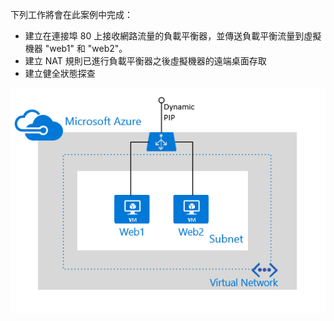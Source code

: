 下列工作將會在此案例中完成：

- 建立在連接埠 80 上接收網路流量的負載平衡器，並傳送負載平衡流量到虛擬機器 "web1" 和 "web2"。
- 建立 NAT 規則已進行負載平衡器之後虛擬機器的遠端桌面存取
- 建立健全狀態探查

![負載平衡器案例](./media/load-balancer-get-started-internet-scenario-include/scenario-classic.png)







